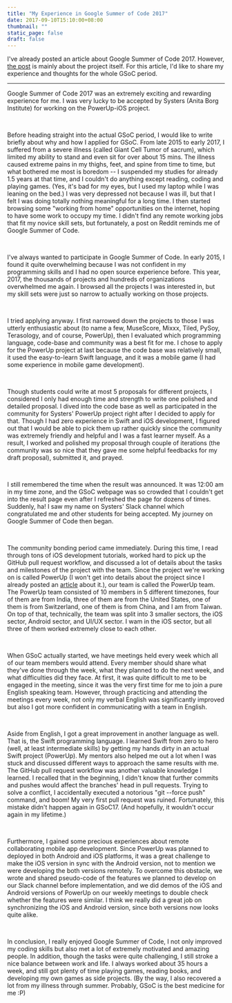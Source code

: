 ```yaml
---
title: "My Experience in Google Summer of Code 2017"
date: 2017-09-10T15:10:00+08:00
thumbnail: ""
static_page: false
draft: false
---
```

I've already posted an article about Google Summer of Code 2017. However, [the post](/posts/gsoc-2017-conclusion) is mainly about the project itself. For this article, I'd like to share my experience and thoughts for the whole GSoC period.

****

Google Summer of Code 2017 was an extremely exciting and rewarding experience for me. I was very lucky to be accepted by Systers (Anita Borg Institute) for working on the PowerUp-iOS project.

<br />

Before heading straight into the actual GSoC period, I would like to write briefly about why and how I applied for GSoC. From late 2015 to early 2017, I suffered from a severe illness (called Giant Cell Tumor of sacrum), which limited my ability to stand and even sit for over about 15 mins. The illness caused extreme pains in my thighs, feet, and spine from time to time, but what bothered me most is boredom -- I suspended my studies for already 1.5 years at that time, and I couldn't do anything except reading, coding and playing games. (Yes, it's bad for my eyes, but I used my laptop while I was leaning on the bed.) I was very depressed not because I was ill, but that I felt I was doing totally nothing meaningful for a long time. I then started browsing some "working from home" opportunities on the internet, hoping to have some work to occupy my time. I didn't find any remote working jobs that fit my novice skill sets, but fortunately, a post on Reddit reminds me of Google Summer of Code.

<br />

I've always wanted to participate in Google Summer of Code. In early 2015, I found it quite overwhelming because I was not confident in my programming skills and I had no open source experience before. This year, 2017, the thousands of projects and hundreds of organizations overwhelmed me again. I browsed all the projects I was interested in, but my skill sets were just so narrow to actually working on those projects.

<br />

I tried applying anyway. I first narrowed down the projects to those I was utterly enthusiastic about (to name a few, MuseScore, Mixxx, Tiled, PySoy, Terasology, and of course, PowerUp), then I evaluated which programming language, code-base and community was a best fit for me. I chose to apply for the PowerUp project at last because the code base was relatively small, it used the easy-to-learn Swift language, and it was a mobile game (I had some experience in mobile game development).

<br />

Though students could write at most 5 proposals for different projects, I considered I only had enough time and strength to write one polished and detailed proposal. I dived into the code base as well as participated in the community for Systers' PowerUp project right after I decided to apply for that. Though I had zero experience in Swift and iOS development, I figured out that I would be able to pick them up rather quickly since the community was extremely friendly and helpful and I was a fast learner myself. As a result, I worked and polished my proposal through couple of iterations (the community was so nice that they gave me some helpful feedbacks for my draft proposal), submitted it, and prayed.

<br />

I still remembered the time when the result was announced. It was 12:00 am in my time zone, and the GSoC webpage was so crowded that I couldn't get into the result page even after I refreshed the page for dozens of times. Suddenly, ha! I saw my name on Systers' Slack channel which congratulated me and other students for being accepted. My journey on Google Summer of Code then began.

<br />

The community bonding period came immediately. During this time, I read through tons of iOS development tutorials, worked hard to pick up the GitHub pull request workflow, and discussed a lot of details about the tasks and milestones of the project with the team. Since the project we're working on is called PowerUp (I won't get into details about the project since I already posted an [article](/posts/gsoc-2017-conclusion) about it.), our team is called the PowerUp team. The PowerUp team consisted of 10 members in 5 different timezones, four of them are from India, three of them are from the United States, one of them is from Switzerland, one of them is from China, and I am from Taiwan. On top of that, technically, the team was split into 3 smaller sectors, the iOS sector, Android sector, and UI/UX sector. I wam in the iOS sector, but all three of them worked extremely close to each other.

<br />

When GSoC actually started, we have meetings held every week which all of our team members would attend. Every member should share what they've done through the week, what they planned to do the next week, and what difficulties did they face. At first, it was quite difficult to me to be engaged in the meeting, since it was the very first time for me to join a pure English speaking team. However, through practicing and attending the meetings every week, not only my verbal English was significantly improved but also I got more confident in communicating with a team in English.

<br />

Aside from English, I got a great improvement in another language as well. That is, the Swift programming language. I learned Swift from zero to hero (well, at least intermediate skills) by getting my hands dirty in an actual Swift project (PowerUp). My mentors also helped me out a lot when I was stuck and discussed different ways to approach the same results with me. The GitHub pull request workflow was another valuable knowledge I learned. I recalled that in the beginning, I didn't know that further commits and pushes would affect the branches' head in pull requests. Trying to solve a conflict, I accidentally executed a notorious "git --force push" command, and boom! My very first pull request was ruined. Fortunately, this mistake didn't happen again in GSoC17. (And hopefully, it wouldn't occur again in my lifetime.)

<br />

Furthermore, I gained some precious experiences about remote collaborating mobile app development. Since PowerUp was planned to deployed in both Android and iOS platforms, it was a great challenge to make the iOS version in sync with the Android version, not to mention we were developing the both versions remotely. To overcome this obstacle, we wrote and shared pseudo-code of the features we planned to develop on our Slack channel before implementation, and we did demos of the iOS and Android versions of PowerUp on our weekly meetings to double check whether the features were similar. I think we really did a great job on synchronizing the iOS and Android version, since both versions now looks quite alike.

<br />

In conclusion, I really enjoyed Google Summer of Code, I not only improved my coding skills but also met a lot of extremely motivated and amazing people. In addition, though the tasks were quite challenging, I still stroke a nice balance between work and life. I always worked about 35 hours a week, and still got plenty of time playing games, reading books, and developing my own games as side projects. (By the way, I also recovered a lot from my illness through summer. Probably, GSoC is the best medicine for me :P)